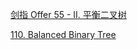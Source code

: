  [剑指 Offer 55 - II. 平衡二叉树](https://leetcode-cn.com/problems/ping-heng-er-cha-shu-lcof/)

 [110. Balanced Binary Tree](https://leetcode-cn.com/problems/balanced-binary-tree/)

